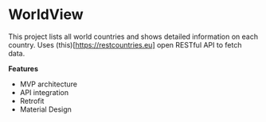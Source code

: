 # WorldView
This project lists all world countries and shows detailed information on each country.
Uses (this)[https://restcountries.eu] open RESTful API to fetch data.

**Features**
* MVP architecture
* API integration
* Retrofit
* Material Design

